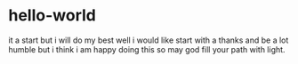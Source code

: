 # hello-world
it a start but i will do my best
well i would like start with a thanks and be a lot humble but i think i am happy doing this so may god fill your path with light.
